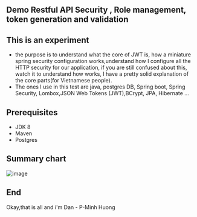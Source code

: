 ## Demo Restful API Security , Role management, token generation and validation

## This is an experiment

- the purpose is to understand what the core of JWT is, how a miniature spring security configuration works,understand how I configure all the HTTP security for our application, if you are still confused about this, watch it to understand how works, I have a pretty solid explanation of the core parts(for Vietnamese people).
- The ones I use in this test are java, postgres DB, Spring boot, Spring Security, Lombox,JSON Web Tokens (JWT),BCrypt, JPA, Hibernate ...
## Prerequisites

- JDK 8
- Maven
- Postgres

## Summary chart
<!--  
- src
     - main
           -* com.DanCreate.loginregisEmail
                 - config 
                            - ApplicationConfigAuxiliary
                            - AuthenticationFilter
                            - SecurityConfiguration
                 - controller
                            - AuthenticationController
                 - model
               -* dtos
                            -- AuthenticateDtos
                            -- RegisterDtos
                            -- TokenType
                            -- User
               - entities
                            -- Role
                            -- Token
                 - reponsitory
                            - TokenRepository
                            - UserRepository
                 - response
                            - AuthTokenResponse
                 - runDemo
                            - testController
                 - service
                            - LogoutService
                            - AuthenticationService
                 - util
                             JwtServiceUtil
     - resources
                 -application.properties
- pom.xml
 -->

![image](https://user-images.githubusercontent.com/127305381/226133766-fb7c07f1-bfa0-42ae-9474-26cc9f924112.png)


## End
Okay,that is all and i'm Dan - P-Minh Huong
